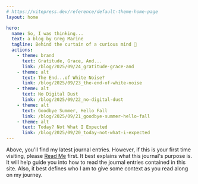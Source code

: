 ```yaml
---
# https://vitepress.dev/reference/default-theme-home-page
layout: home

hero:
  name: So, I was thinking...
  text: a blog by Greg Marine
  tagline: Behind the curtain of a curious mind 🤔
  actions:
    - theme: brand
      text: Gratitude, Grace, And...
      link: /blog/2025/09/24_gratitude-grace-and
    - theme: alt
      text: The End...of White Noise?
      link: /blog/2025/09/23_the-end-of-white-noise
    - theme: alt
      text: No Digital Dust
      link: /blog/2025/09/22_no-digital-dust
    - theme: alt
      text: Goodbye Summer, Hello Fall
      link: /blog/2025/09/21_goodbye-summer-hello-fall
    - theme: alt
      text: Today? Not What I Expected
      link: /blog/2025/09/20_today-not-what-i-expected
---
```


Above, you'll find my latest journal entries. However, if this is your first time visiting, please [Read Me](read-me) first. It best explains what this journal's purpose is. It will help guide you into how to read the journal entries contained in this site. Also, it best defines who I am to give some context as you read along on my journey.
